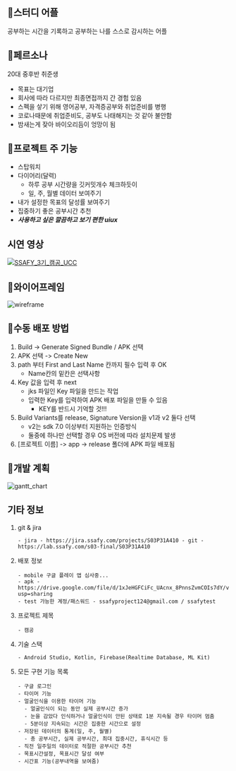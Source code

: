 ## 🤳스터디 어플

공부하는 시간을 기록하고 공부하는 나를 스스로 감시하는 어플

## 🤷‍페르소나

20대 중후반 취준생

- 목표는 대기업
- 회사에 따라 다르지만 최종면접까지 간 경험 있음
- 스펙을 샇기 위해 영어공부, 자격증공부와 취업준비를 병행
- 코로나때문에 취업준비도, 공부도 나태해지는 것 같아 불안함
- 밤새는게 잦아 바이오리듬이 엉망이 됨

## 🎇프로젝트 주 기능

- 스탑워치
- 다이어리(달력)
    - 하루 공부 시간량을 깃커밋개수 체크하듯이
    - 일, 주, 월별 데이터 보여주기
- 내가 설정한 목표의 달성률 보여주기
- 집중하기 좋은 공부시간 추천
- *****사용하고 싶은 깔끔하고 보기 편한 uiux*****

## 시연 영상

[![SSAFY_3기_캠공_UCC](http://img.youtube.com/vi/7wGEgsYu_O8/0.jpg)](https://youtu.be/7wGEgsYu_O8)

## 👀와이어프레임

![wireframe](https://user-images.githubusercontent.com/60127173/99337753-3901ff80-28c6-11eb-9977-a345d392afaf.png)


## &#128640;수동 배포 방법 

1. Build -> Generate Signed Bundle / APK 선택
2. APK 선택 -> Create New
3. path 부터 First and Last Name 칸까지 필수 입력 후 OK
   - Name칸의 밑칸은 선택사항
4. Key 값을 입력 후 next
   - jks 파일인 Key 파일을 만드는 작업
   - 입력한 Key를 입력하여 APK 배포 파일을 만들 수 있음
     - KEY를 반드시 기억할 것!!! 
5. Build Variants를 release, Signature Version을 v1과 v2 둘다 선택
   - v2는 sdk 7.0 이상부터 지원하는 인증방식
   - 둘중에 하나만 선택할 경우 OS 버전에 따라 설치문제 발생 
6. [프로젝트 이름] -> app -> release 폴더에 APK 파일 배포됨



## 📝개발 계획

![gantt_chart](https://user-images.githubusercontent.com/60127173/99337967-b0379380-28c6-11eb-95bf-257bee98b21e.png)

## 기타 정보

1. git & jira

   ```
   - jira - https://jira.ssafy.com/projects/S03P31A410 - git - https://lab.ssafy.com/s03-final/S03P31A410
   ```

2. 배포 정보

   ```
   - mobile 구글 플레이 앱 심사중... 
   - apk - https://drive.google.com/file/d/1xJeHGFCiFc_UAcnx_8PnnsZvmCOIs7dY/view?usp=sharing 
   - test 가능한 계정/패스워드 - ssafyproject124@gmail.com / ssafytest
   ```

3. 프로젝트 제목

   ```
   - 캠공
   ```

4. 기술 스택

   ```
   - Android Studio, Kotlin, Firebase(Realtime Database, ML Kit)
   ```

5. 모든 구현 기능 목록

   ```
   - 구글 로그인
   - 타이머 기능
   - 얼굴인식을 이용한 타이머 기능
     - 얼굴인식이 되는 동안 실제 공부시간 증가
     - 눈을 감았다 인식하거나 얼굴인식이 안된 상태로 1분 지속될 경우 타이머 멈춤
     - 5분이상 지속되는 시간은 집중한 시간으로 설정
   - 저장된 데이터의 통계(일, 주, 월별)
     - 총 공부시간, 실제 공부시간, 최대 집중시간, 휴식시간 등
   - 직전 일주일의 데이터로 적절한 공부시간 추천
   - 목표시간설정, 목표시간 달성 여부
   - 시간표 기능(공부내역을 보여줌)
   ```

